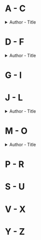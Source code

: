 # A - C
<details>
  <summary>Author - Title</summary>

  * [Charles Dickens - Oliver Twist](https://github.com/chyneyee/ReadingJournal/blob/main/Classics/Oliver_Twist-Charles_Dickens.md)
 
</details>

# D - F
<details>
  <summary>Author - Title</summary>

  * [Elizabeth von Arnim - The Enchanted April](https://github.com/chyneyee/ReadingJournal/blob/main/Classics/The_Enchanted_April-Elizabeth_von_Arnim.md)
  * [E.M. Forster - A Passage to India](https://github.com/chyneyee/ReadingJournal/blob/main/Classics/A_Passage_to_India-E_M_Forster.md)
  * [Fyodor Dostoevsky - Crime and Punishment](https://github.com/chyneyee/ReadingJournal/blob/main/Classics/Crime_and_Punishment-Fyodor_Dostoevsky.md)
 
</details>

# G - I

# J - L
<details>
  <summary>Author - Title</summary>

  * [Jonathan Swift - A Modest Proposal](https://github.com/chyneyee/ReadingJournal/blob/main/Classics/A_Modest_Proposal-Jonathan_Swift.md)
  * [Louisa May Alcott - Little Women (Little Women #1)](https://github.com/chyneyee/ReadingJournal/blob/main/Classics/Little_Women-Louisa_May_Alcott.md)
  * [John Irving - The Cider House Rules](https://github.com/chyneyee/ReadingJournal/blob/main/Classics/The_Cider_House_Rules-John_Irving.md)
 
</details>

# M - O
<details>
  <summary>Author - Title</summary>

  * [Nathaniel Hawthorne- The Scarlet Letter](https://github.com/chyneyee/ReadingJournal/blob/main/Classics/The_Scarlet_Letter-Nathaniel_Hawthorne.md)
 
</details>

# P - R

# S - U

# V - X

# Y - Z
